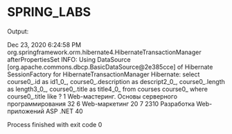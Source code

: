 # SPRING_LABS
Output:

Dec 23, 2020 6:24:58 PM org.springframework.orm.hibernate4.HibernateTransactionManager afterPropertiesSet
INFO: Using DataSource [org.apache.commons.dbcp.BasicDataSource@2e385cce] of Hibernate SessionFactory for HibernateTransactionManager
Hibernate: select course0_.id as id1_0_, course0_.description as descript2_0_, course0_.length as length3_0_, course0_.title as title4_0_ from courses course0_ where course0_.title like ?
1   Web-мастеринг. Основы серверного программирования    32
6   Web-маркетинг                                        20
7   2310 Разработка Web-приложений ASP .NET              40

Process finished with exit code 0
